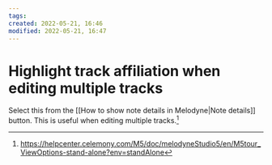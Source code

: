 ```yaml
---
tags: 
created: 2022-05-21, 16:46
modified: 2022-05-21, 16:47
---
```


# Highlight track affiliation when editing multiple tracks
Select this from the [[How to show note details in Melodyne|Note details]] button. This is useful when editing multiple tracks.[^1]

[^1]: https://helpcenter.celemony.com/M5/doc/melodyneStudio5/en/M5tour_ViewOptions-stand-alone?env=standAlone